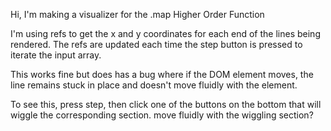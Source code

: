 Hi, I'm making a visualizer for the .map Higher Order Function

I'm using refs to get the x and y coordinates for each end of the lines being rendered. The refs are updated each time the step button is pressed to iterate the input array.

This works fine but does has a bug where if the DOM element moves, the line remains stuck in place and doesn't move fluidly with the element.

To see this, press step, then click one of the buttons on the bottom that will wiggle the corresponding section.
move fluidly with the wiggling section?
